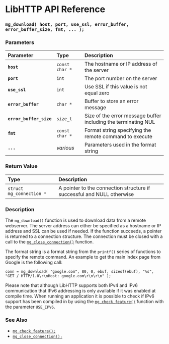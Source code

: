 # LibHTTP API Reference

### `mg_download( host, port, use_ssl, error_buffer, error_buffer_size, fmt, ... );`

### Parameters

| Parameter | Type | Description |
| :--- | :--- | :--- |
|**`host`**|`const char *`|The hostname or IP address of the server|
|**`port`**|`int`|The port number on the server|
|**`use_ssl`**|`int`|Use SSL if this value is not equal zero|
|**`error_buffer`**|`char *`|Buffer to store an error message|
|**`error_buffer_size`**|`size_t`|Size of the error message buffer including the terminating NUL|
|**`fmt`**|`const char *`|Format string specifying the remote command to execute|
|**`...`**|*various*|Parameters used in the format string|

### Return Value

| Type | Description |
| :--- | :--- |
|`struct mg_connection *`|A pointer to the connection structure if successful and NULL otherwise|

### Description

The `mg_download()` function is used to download data from a remote webserver. The server address can either be specified as a hostname or IP address and SSL can be used if needed. If the function succeeds, a pointer is returned to a connection structure. The connection must be closed with a call to the [`mg_close_connection()`](mg_close_connection.md) function.

The format string is a format string from the `printf()` series of functions to specify the remote command. An example to get the main index page from Google is the following call:

`conn = mg_download( "google.com", 80, 0, ebuf, sizeof(ebuf),
                     "%s", "GET / HTTP/1.0\r\nHost: google.com\r\n\r\n" );`

Please note that although LibHTTP supports both IPv4 and IPv6 communication that IPv6 addressing is only available if it was enabled at compile time. When running an application it is possible to check if IPv6 support has been compiled in by using the [`mg_check_feature()`](md_check_feature.md) function with the parameter `USE_IPV6`.

### See Also

* [`mg_check_feature();`](mg_check_feature.md)
* [`mg_close_connection();`](mg_close_connection.md)

